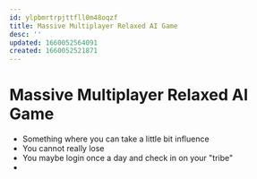 ```yaml
---
id: ylpbmrtrpjttfll0m48oqzf
title: Massive Multiplayer Relaxed AI Game
desc: ''
updated: 1660052564091
created: 1660052521871
---
```

# Massive Multiplayer Relaxed AI Game
- Something where you can take a little bit influence
- You cannot really lose
- You maybe login once a day and check in on your "tribe"
-
